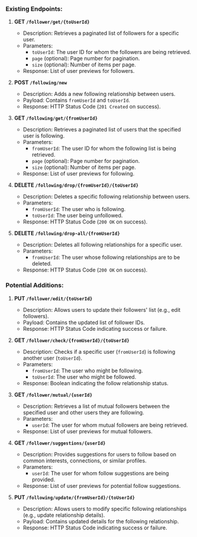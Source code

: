 ### Existing Endpoints:

1. **GET `/follower/get/{toUserId}`**
   - Description: Retrieves a paginated list of followers for a specific user.
   - Parameters: 
     - `toUserId`: The user ID for whom the followers are being retrieved.
     - `page` (optional): Page number for pagination.
     - `size` (optional): Number of items per page.
   - Response: List of user previews for followers.

2. **POST `/following/new`**
   - Description: Adds a new following relationship between users.
   - Payload: Contains `fromUserId` and `toUserId`.
   - Response: HTTP Status Code (`201 Created` on success).

3. **GET `/following/get/{fromUserId}`**
   - Description: Retrieves a paginated list of users that the specified user is following.
   - Parameters:
     - `fromUserId`: The user ID for whom the following list is being retrieved.
     - `page` (optional): Page number for pagination.
     - `size` (optional): Number of items per page.
   - Response: List of user previews for following.

4. **DELETE `/following/drop/{fromUserId}/{toUserId}`**
   - Description: Deletes a specific following relationship between users.
   - Parameters:
     - `fromUserId`: The user who is following.
     - `toUserId`: The user being unfollowed.
   - Response: HTTP Status Code (`200 OK` on success).

5. **DELETE `/following/drop-all/{fromUserId}`**
   - Description: Deletes all following relationships for a specific user.
   - Parameters:
     - `fromUserId`: The user whose following relationships are to be deleted.
   - Response: HTTP Status Code (`200 OK` on success).

### Potential Additions:

1. **PUT `/follower/edit/{toUserId}`**
   - Description: Allows users to update their followers' list (e.g., edit followers).
   - Payload: Contains the updated list of follower IDs.
   - Response: HTTP Status Code indicating success or failure.

2. **GET `/follower/check/{fromUserId}/{toUserId}`**
   - Description: Checks if a specific user (`fromUserId`) is following another user (`toUserId`).
   - Parameters:
     - `fromUserId`: The user who might be following.
     - `toUserId`: The user who might be followed.
   - Response: Boolean indicating the follow relationship status.

3. **GET `/follower/mutual/{userId}`**
   - Description: Retrieves a list of mutual followers between the specified user and other users they are following.
   - Parameters:
     - `userId`: The user for whom mutual followers are being retrieved.
   - Response: List of user previews for mutual followers.

4. **GET `/follower/suggestions/{userId}`**
   - Description: Provides suggestions for users to follow based on common interests, connections, or similar profiles.
   - Parameters:
     - `userId`: The user for whom follow suggestions are being provided.
   - Response: List of user previews for potential follow suggestions.

5. **PUT `/following/update/{fromUserId}/{toUserId}`**
   - Description: Allows users to modify specific following relationships (e.g., update relationship details).
   - Payload: Contains updated details for the following relationship.
   - Response: HTTP Status Code indicating success or failure.